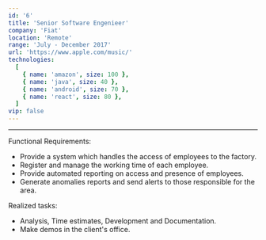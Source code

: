 ```yaml
---
id: '6'
title: 'Senior Software Engenieer'
company: 'Fiat'
location: 'Remote'
range: 'July - December 2017'
url: 'https://www.apple.com/music/'
technologies:
  [
    { name: 'amazon', size: 100 },
    { name: 'java', size: 40 },
    { name: 'android', size: 70 },
    { name: 'react', size: 80 },
  ]
vip: false
---
```


---

Functional Requirements:

- Provide a system which handles the access of employees to the factory.
- Register and manage the working time of each employee.
- Provide automated reporting on access and presence of employees.
- Generate anomalies reports and send alerts to those responsible for the area.

Realized tasks:

- Analysis, Time estimates, Development and Documentation.
- Make demos in the client's office.

